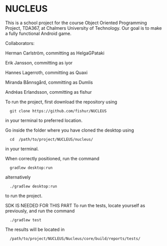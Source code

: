 # NUCLEUS

This is a school project for the course Object Oriented Programming Project, TDA367, at Chalmers University of Technology. Our goal is to make a fully functional Android game.

Collaborators:

Herman Carlström, committing as HelgaGPataki

Erik Jansson, committing as iyor

Hannes Lagerroth, committing as Quaxi

Miranda Bånnsgård, committing as Dumlis

Andréas Erlandsson, committing as fishur


To run the project, first download the repository using
      
      git clone https://github.com/fishur/NUCLEUS
      
in your terminal to preferred location.
      
      
Go inside the folder where you have cloned the desktop using
      
      cd  /path/to/project/NUCLEUS/nucleus/
      
in your terminal.
      
      
When correctly positioned, run the command
      
      gradlew desktop:run
      
alternatively
      
      ./gradlew desktop:run
      
to run the project.

SDK IS NEEDED FOR THIS PART
To run the tests, locate yourself as previously, and run the command
      
      ./gradlew test

The results will be located in 

      /path/to/project/NUCLEUS/Nucleus/core/build/reports/tests/


